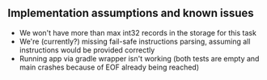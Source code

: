 ## Implementation assumptions and known issues

* We won't have more than max int32 records in the storage for this task
* We're (currently?) missing fail-safe instructions parsing, assuming all instructions would be provided correctly
* Running app via gradle wrapper isn't working (both tests are empty and main crashes because of EOF already being reached)